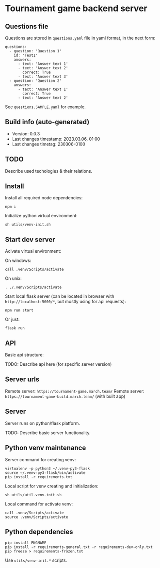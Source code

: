 <!--
 @since 2023.02.09, 16:49
 @changed 2023.03.04, 18:50
-->

# Tournament game backend server


## Questions file

Questions are stored in `questions.yaml` file in yaml format, in the next form:

```
questions:
  - question: 'Question 1'
    id: 'Test1'
    answers:
      - text: 'Answer text 1'
      - text: 'Answer text 2'
        correct: True
      - text: 'Answer text 3'
  - question: 'Question 2'
    answers:
      - text: 'Answer text 1'
        correct: True
      - text: 'Answer text 2'
```

See `questions.SAMPLE.yaml` for example.


## Build info (auto-generated)

- Version: 0.0.3
- Last changes timestamp: 2023.03.06, 01:00
- Last changes timetag: 230306-0100


## TODO

Describe used techologies & their relations.


## Install

Install all required node dependencies:

```
npm i
```

Initialize python virtual environment:

```
sh utils/venv-init.sh
```


## Start dev server

Acivate virtual environment:

On windows:

```
call .venv/Scripts/activate
```

On unix:

```
. ./.venv/Scripts/activate
```

Start local flask server (can be located in browser with `http://localhost:5000/*`, but mostly using for api requests):

```
npm run start
```

Or just:

```
flask run
```


## API

Basic api structure:

TODO: Describe api here (for specific server version)


## Server urls

Remote server: `https://tournament-game.march.team/`
Remote server: `https://tournament-game-build.march.team/` (with built app)


## Server

Server runs on python/flask platform.

TODO: Describe basic server functionality.


## Python venv maintenance

Server command for creating venv:

```
virtualenv -p python3 ~/.venv-py3-flask
source ~/.venv-py3-flask/bin/activate
pip install -r requirements.txt
```

Local script for venv creating and initialization:

```
sh utils/util-venv-init.sh
```

Local command for activate venv:

```
call .venv/Scripts/activate
source .venv/Scripts/activate
```


## Python dependencies

```
pip install PKGNAME
pip install -r requirements-general.txt -r requirements-dev-only.txt
pip freeze > requirements-frozen.txt
```

Use `utils/venv-init.*` scripts.

